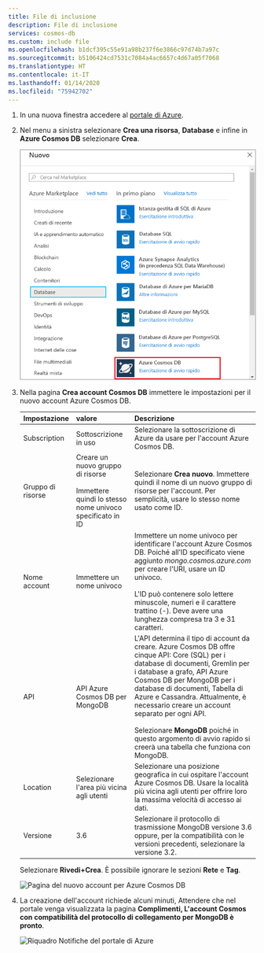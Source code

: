 ```yaml
---
title: File di inclusione
description: File di inclusione
services: cosmos-db
ms.custom: include file
ms.openlocfilehash: b1dcf395c55e91a98b237f6e3866c97d74b7a97c
ms.sourcegitcommit: b5106424cd7531c7084a4ac6657c4d67a05f7068
ms.translationtype: HT
ms.contentlocale: it-IT
ms.lasthandoff: 01/14/2020
ms.locfileid: "75942702"
---
```

1. In una nuova finestra accedere al [portale di Azure](https://portal.azure.com/).
2. Nel menu a sinistra selezionare **Crea una risorsa**, **Database** e infine in **Azure Cosmos DB** selezionare **Crea**.
   
   ![Screenshot del portale di Azure in cui sono evidenziati Altri servizi e Azure Cosmos DB](./media/cosmos-db-create-dbaccount-mongodb/create-nosql-db-databases-json-tutorial-1.png)

3. Nella pagina **Crea account Cosmos DB** immettere le impostazioni per il nuovo account Azure Cosmos DB. 
 
    Impostazione|valore|Descrizione
    ---|---|---
    Subscription|Sottoscrizione in uso|Selezionare la sottoscrizione di Azure da usare per l'account Azure Cosmos DB. 
    Gruppo di risorse|Creare un nuovo gruppo di risorse<br><br>Immettere quindi lo stesso nome univoco specificato in ID|Selezionare **Crea nuovo**. Immettere quindi il nome di un nuovo gruppo di risorse per l'account. Per semplicità, usare lo stesso nome usato come ID. 
    Nome account|Immettere un nome univoco|Immettere un nome univoco per identificare l'account Azure Cosmos DB. Poiché all'ID specificato viene aggiunto *mongo.cosmos.azure.com* per creare l'URI, usare un ID univoco.<br><br>L'ID può contenere solo lettere minuscole, numeri e il carattere trattino (-). Deve avere una lunghezza compresa tra 3 e 31 caratteri.
    API|API Azure Cosmos DB per MongoDB|L'API determina il tipo di account da creare. Azure Cosmos DB offre cinque API: Core (SQL) per i database di documenti, Gremlin per i database a grafo, API Azure Cosmos DB per MongoDB per i database di documenti, Tabella di Azure e Cassandra. Attualmente, è necessario creare un account separato per ogni API. <br><br>Selezionare **MongoDB** poiché in questo argomento di avvio rapido si creerà una tabella che funziona con MongoDB.|
    Location|Selezionare l'area più vicina agli utenti|Selezionare una posizione geografica in cui ospitare l'account Azure Cosmos DB. Usare la località più vicina agli utenti per offrire loro la massima velocità di accesso ai dati.
    Versione|3.6|Selezionare il protocollo di trasmissione MongoDB versione 3.6 oppure, per la compatibilità con le versioni precedenti, selezionare la versione 3.2.

    Selezionare **Rivedi+Crea**. È possibile ignorare le sezioni **Rete** e **Tag**. 

    ![Pagina del nuovo account per Azure Cosmos DB](./media/cosmos-db-create-dbaccount-mongodb/azure-cosmos-db-create-new-account.png)

4. La creazione dell'account richiede alcuni minuti, Attendere che nel portale venga visualizzata la pagina **Complimenti, L'account Cosmos con compatibilità del protocollo di collegamento per MongoDB è pronto**.

    ![Riquadro Notifiche del portale di Azure](./media/cosmos-db-create-dbaccount-mongodb/azure-cosmos-db-account-created.png)
